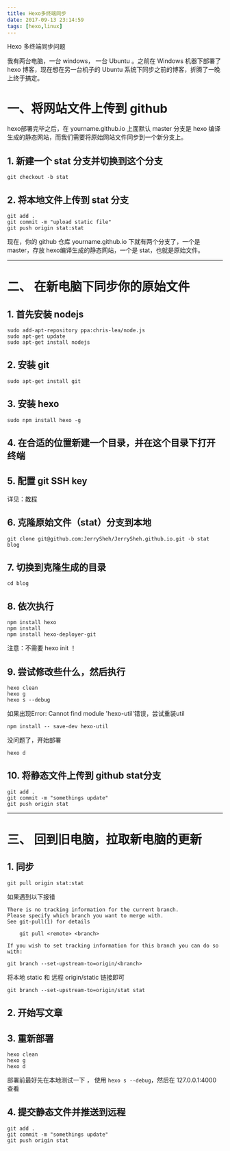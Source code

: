```yaml
---
title: Hexo多终端同步
date: 2017-09-13 23:14:59
tags: [hexo,linux]
---
```


Hexo 多终端同步问题

我有两台电脑，一台 windows， 一台 Ubuntu 。之前在 Windows 机器下部署了 hexo 博客，现在想在另一台机子的 Ubuntu 系统下同步之前的博客，折腾了一晚上终于搞定。

<!-- more -->

# 一、将网站文件上传到 github

hexo部署完毕之后，在 yourname.github.io 上面默认 master 分支是 hexo 编译生成的静态网站，而我们需要将原始网站文件同步到一个新分支上。

## 1. 新建一个 stat 分支并切换到这个分支

```
git checkout -b stat
```

## 2. 将本地文件上传到 stat 分支

```
git add .
git commit -m "upload static file"
git push origin stat:stat
```

现在，你的 github 仓库 yourname.github.io 下就有两个分支了，一个是 master，存放 hexo编译生成的静态网站，一个是 stat，也就是原始文件。

---

# 二、 在新电脑下同步你的原始文件

## 1. 首先安装 nodejs

```
sudo add-apt-repository ppa:chris-lea/node.js
sudo apt-get update
sudo apt-get install nodejs
```

## 2. 安装 git

```
sudo apt-get install git
```

## 3. 安装 hexo

```
sudo npm install hexo -g
```

## 4. 在合适的位置新建一个目录，并在这个目录下打开终端

## 5. 配置 git SSH key

详见：[教程](https://www.liaoxuefeng.com/wiki/0013739516305929606dd18361248578c67b8067c8c017b000/001374385852170d9c7adf13c30429b9660d0eb689dd43a000)

## 6. 克隆原始文件（stat）分支到本地

```
git clone git@github.com:JerrySheh/JerrySheh.github.io.git -b stat blog
```

## 7. 切换到克隆生成的目录

```
cd blog
```

## 8. 依次执行

```
npm install hexo
npm install
npm install hexo-deployer-git
```

注意：不需要 hexo init ！

## 9. 尝试修改些什么，然后执行

```
hexo clean
hexo g
hexo s --debug
```

如果出现Error: Cannot find module 'hexo-util'错误，尝试重装util
```
npm install -- save-dev hexo-util
```

没问题了，开始部署

```
hexo d
```

## 10. 将静态文件上传到 github stat分支

```
git add .
git commit -m "somethings update"
git push origin stat
```

---

# 三、 回到旧电脑，拉取新电脑的更新

## 1. 同步

```
git pull origin stat:stat
```

如果遇到以下报错
```
There is no tracking information for the current branch.
Please specify which branch you want to merge with.
See git-pull(1) for details

    git pull <remote> <branch>

If you wish to set tracking information for this branch you can do so with:

git branch --set-upstream-to=origin/<branch>
```

将本地 static 和 远程 origin/static 链接即可

```
git branch --set-upstream-to=origin/stat stat
```

## 2. 开始写文章

## 3. 重新部署

```
hexo clean
hexo g
hexo d
```

部署前最好先在本地测试一下 ， 使用 `hexo s --debug`，然后在 127.0.0.1:4000 查看

## 4. 提交静态文件并推送到远程

```
git add .
git commit -m "somethings update"
git push origin stat
```
